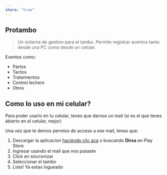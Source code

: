 ```yaml
---
share: "true"
---
```


## Protambo

> Un sistema de gestion para el tambo. Permite registrar eventos tanto desde una PC como desde un celular.

Eventos como:

+ Partos
+ Tactos
+ Tratamientos
+ Control lechero
+ Otros

## Como lo uso en mi celular?

Para poder usarlo en tu celular, tenes que darnos un mail (si es el que tenes abierto en el celular, mejor)

Una vez que te demos permiso de acceso a ese mail, tenes que:

1. Descargar la aplicacion [haciendo clic aca](https://play.google.com/store/apps/details?id=com.dirsa) o buscando **Dirsa** en Play Store
2. Ingresar usando el mail que nos pasaste
3. Click en sincronizar
4. Seleccionar el tambo
5. Listo! Ya estas logueado


